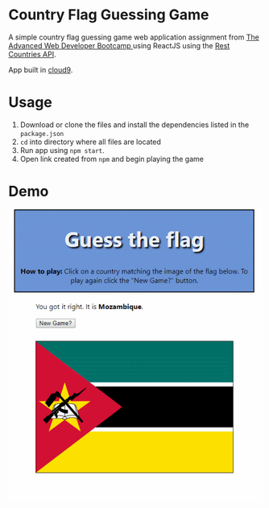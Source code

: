 # Country Flag Guessing Game

A simple country flag guessing game web application assignment from [The Advanced Web Developer Bootcamp
](https://www.udemy.com/the-advanced-web-developer-bootcamp/) using ReactJS using the [Rest Countries API](https://restcountries.eu/rest/v2/all). 

App built in [cloud9](https://ide.c9.io/rickylu/adv-web-dev).

# Usage

 1. Download or clone the files and install the dependencies listed in the `package.json`
 2. `cd` into directory where all files are located
 3. Run app using `npm start`.
 4. Open link created from `npm` and begin playing the game

# Demo
![GIF demo of app](https://github.com/RCLU30/country-flag-guess/blob/master/country-game-demo.gif)
